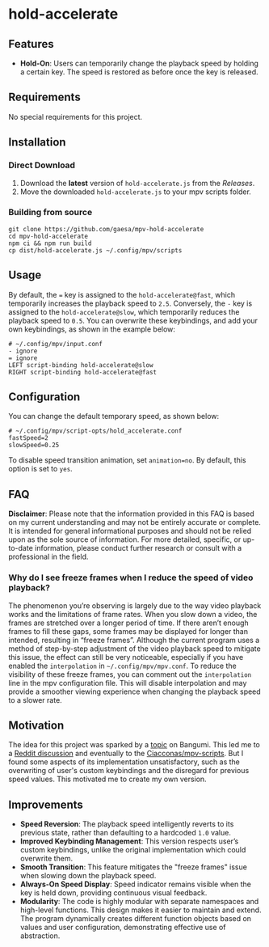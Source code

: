 # hold-accelerate

## Features

- **Hold-On**: Users can temporarily change the playback speed by holding a certain key. The speed is restored as before once the key is released.

## Requirements

No special requirements for this project.

## Installation

### Direct Download

1. Download the **latest** version of `hold-accelerate.js` from the _Releases_.
2. Move the downloaded `hold-accelerate.js` to your mpv scripts folder.

### Building from source

```shell
git clone https://github.com/gaesa/mpv-hold-accelerate
cd mpv-hold-accelerate
npm ci && npm run build
cp dist/hold-accelerate.js ~/.config/mpv/scripts
```

## Usage

By default, the `=` key is assigned to the `hold-accelerate@fast`, which temporarily increases the playback speed to `2.5`. Conversely, the `-` key is assigned to the `hold-accelerate@slow`, which temporarily reduces the playback speed to `0.5`. You can overwrite these keybindings, and add your own keybindings, as shown in the example below:

```
# ~/.config/mpv/input.conf
- ignore
= ignore
LEFT script-binding hold-accelerate@slow
RIGHT script-binding hold-accelerate@fast
```

## Configuration

You can change the default temporary speed, as shown below:

```
# ~/.config/mpv/script-opts/hold_accelerate.conf
fastSpeed=2
slowSpeed=0.25
```

To disable speed transition animation, set `animation=no`. By default, this option is set to `yes`.

## FAQ

**Disclaimer**: Please note that the information provided in this FAQ is based on my current understanding and may not be entirely accurate or complete. It is intended for general informational purposes and should not be relied upon as the sole source of information. For more detailed, specific, or up-to-date information, please conduct further research or consult with a professional in the field.

### Why do I see freeze frames when I reduce the speed of video playback?

The phenomenon you’re observing is largely due to the way video playback works and the limitations of frame rates. When you slow down a video, the frames are stretched over a longer period of time. If there aren’t enough frames to fill these gaps, some frames may be displayed for longer than intended, resulting in “freeze frames”. Although the current program uses a method of step-by-step adjustment of the video playback speed to mitigate this issue, the effect can still be very noticeable, especially if you have enabled the `interpolation` in `~/.config/mpv/mpv.conf`. To reduce the visibility of these freeze frames, you can comment out the `interpolation` line in the mpv configuration file. This will disable interpolation and may provide a smoother viewing experience when changing the playback speed to a slower rate.

## Motivation

The idea for this project was sparked by a [topic](https://bgm.tv/group/topic/369996) on Bangumi. This led me to a [Reddit discussion](https://www.reddit.com/r/mpv/comments/skf78w/is_there_a_way_to_customize_so_that_video_play_at/) and eventually to the [Ciacconas/mpv-scripts](https://github.com/Ciacconas/mpv-scripts/blob/master/hold_accelerate.lua). But I found some aspects of its implementation unsatisfactory, such as the overwriting of user's custom keybindings and the disregard for previous speed values. This motivated me to create my own version.

## Improvements

- **Speed Reversion**: The playback speed intelligently reverts to its previous state, rather than defaulting to a hardcoded `1.0` value.
- **Improved Keybinding Management**: This version respects user’s custom keybindings, unlike the original implementation which could overwrite them.
- **Smooth Transition**: This feature mitigates the "freeze frames" issue when slowing down the playback speed.
- **Always-On Speed Display**: Speed indicator remains visible when the key is held down, providing continuous visual feedback.
- **Modularity**: The code is highly modular with separate namespaces and high-level functions. This design makes it easier to maintain and extend. The program dynamically creates different function objects based on values and user configuration, demonstrating effective use of abstraction.

